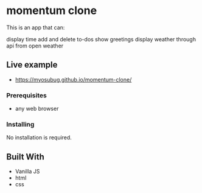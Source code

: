 # momentum clone

This is an app that can:

display time
add and delete to-dos
show greetings
display weather through api from open weather

## Live example

* https://myosubug.github.io/momentum-clone/

### Prerequisites

* any web browser

### Installing

No installation is required.

## Built With

* Vanilla JS
* html
* css
